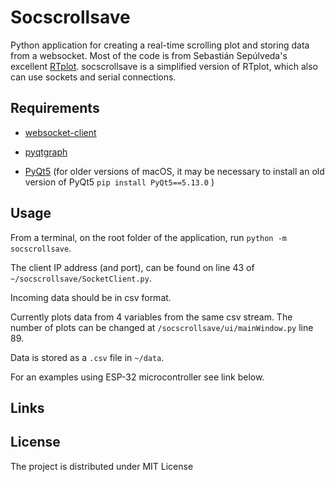 # Socscrollsave

Python application for creating a real-time scrolling plot and storing data from a websocket.
Most of the code is from  Sebastián Sepúlveda's excellent [RTplot](https://github.com/ssepulveda/esp_32). socscrollsave is a simplified version of RTplot, which also can use sockets and serial connections.


## Requirements
- [websocket-client](https://pypi.org/project/websocket_client/)

- [pyqtgraph](http://www.pyqtgraph.org/)

- [PyQt5](https://www.riverbankcomputing.com/software/pyqt/) (for older versions of macOS, it may be necessary to install an old version of PyQt5 `pip install PyQt5==5.13.0` )


## Usage
From a terminal, on the root folder of the application, run `python -m socscrollsave`.

The client IP address (and port), can be found on line 43 of `~/socscrollsave/SocketClient.py`.

Incoming data should be in csv format.

Currently plots data from 4 variables from the same csv stream. The number of plots can be changed at  `/socscrollsave/ui/mainWindow.py` line 89.

Data is stored as a `.csv` file in `~/data`.

For an examples using ESP-32 microcontroller see link below.

## Links


## License
The project is distributed under MIT License
